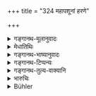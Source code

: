 +++
title = "324 महापशूनां हरणे"

+++

<details><summary>गङ्गानथ-मूलानुवादः</summary>

For the stealing of large animals, of weapons or medicines, the king shall determine the punishment, after considering the time and the purpose.—(324)
</details>

<details><summary>मेधातिथिः</summary>

**महापशवो** हस्त्यश्वादयः । तेषाम् **हरणे** कालकार्यापेक्षा दण्डप्रकॢप्तिः । 

- <u>ननु</u> च सर्वत्रैव कालाद्यपेक्षोक्ता । तथा च "कालदेशवयःशक्तीश् चिन्तयेद् दण्डकर्माणि" (य्ध् २.२७९) इति । 

<u>सत्यम्</u> । विज्ञाते दण्डस्वरूपे न्यूनाधिकभावो ऽनुबन्धाद्यपेक्षः । यथा वधविधौ ताडनमारणादिकल्पनापेक्ष्या । इहात्यन्तविलक्षणो दण्डः । तथा हि विंशतिपणो ऽपि खड्गः शत्रोर् उद्यतशस्त्रस्य संनिधौ यदि ह्रियते तेन कार्यातिशयेन तेन च कालेन मारणं दण्डः । अन्यदा द्विगुण एकादशगुणो वा । तथौषधम् अलभयत्वेन महाप्रयोजनं तदुपयोगवेलायां ह्रियते, लोल्यमानम् अपि क्वाथाद्यपेक्षं कालातिक्रमणेन महदातुरस्य दुःखं जनयतीति, तत्र महान् दण्डः । अन्यदा तु स्वल्प इति । न यत्रान्तराम् अन्तरेणेदृशं वैषम्यं लभ्यते । अन्यथा स एवैकः श्लोको दण्डविधौ पठितव्यः स्यात् । तस्माद् वक्तव्यम् इदम् । विग्रहकाले ऽश्वादीनां राज्यापेक्षो दण्डः । शस्त्राणां राजोपयोगिनां कदाचित् क्षमा कदाचिन् महान् दण्डः । गोमहीष्यादीनां तु प्रजासंबन्धिनां न राज्ञा क्षन्तव्य । कार्यं च यद् अश्वादिभिः कर्तव्यं तद् अप्य् अपेक्ष्यम्[^७४] । विग्रहो ऽ पि यदि पर्वतादौ भवति यत्र नातीवाश्वैः प्रयोजनं भवत्य् एव दण्डह्रासः[^७५] ।  
**कालम् आसाद्य** ज्ञात्वा निरूप्य **दण्डं** **कल्पयेत्** । स एवात्र प्रभवति,[^७६] न[^७७] शास्त्रम् ॥ ८.३२४ ॥
</details>

<details><summary>गङ्गानथ-भाष्यानुवादः</summary>

‘*Large animals*,’—the elephant, the horse and so forth. For stealing these the punishment is to be determined in accordance with ‘*the time and the purpose*.’

“In connection with all punishments, it has been declared that the time should be taken into consideration; *e.g*., it is said—‘In the inflicting of punishments, the king shall take into consideration, the time, place, age and capacity?”

True; in ordinary cases the nature of the punishment is already fixed, and the said circumstances are taken into consideration only for the purpose of determining the exact degree of that punishment; *e.g*., in cases where the penalty is put down as ‘immolation,’ whether it is to be actual *death* or only *beating*, could be determined by circumstances. In the case in question on the other hand, the nature of the punishment is peculiarly variable; *e.g*., even though the sword may be worth only twenty *paṇas*, yet if it is stolen at a time when an enemy with uplifted weapon is near at hand,—the punishment would be *death*; in view of the time and the extremely useful purpose that would have been served by the stolen sword; while under other circumstances, there would be only a fine, either double, or eleven times, the value of the sword. Similarly in the case of a medicine that is not easily available, and is extremely useful, being stolen at the very time at which it was going to be used,—or if, when easily available, it is stolen at the time when it has been just boiled, and if not taken at that very time, would cause great suffering to the patient,—the punishment in such cases would be most severe; in other cases, it would be small. There could be no such diversity unless there be some sort of difference in the cases. Otherwise it would suffice to put down only one verse as embodying the whole law of punishments. Hence the following statements have to be made—‘At the time of war, the penalty for stealing a horse and such animals would depend on the needs of the king;—in the case of weapons needed by the king, it would be forgiven in some oases, while in others the punishment meted out would he very severe;—in the case of cows and buffaloes belonging to the people, the theft should never be forgiven by the king;—in the ease of horses too, it would all depend upon the purpose served by them; *e.g*., if the war is being waged in a hilly country, the horse would not be of much use there; so that if it be stolen, the punishment should not he very severe. Thus our sole guide in this matter is the maxim *that the king shall determine the penalty after considering the time*.—(324)
</details>

<details><summary>गङ्गानथ-टिप्पन्यः</summary>

[*Cf*.
8.26.]

This verse is quoted in *Vivādaratnākara* (p. 319), which adds the
following notes—‘*Mahāpaśu*’ are the elephant and other large
animals,—‘*kālam*’, whether it was stolen at the time of war, or during
ordinary use and so forth,—‘*kāryam*’, smallness or largeness of the use
to which the stolen thing was being put,—‘*daṇḍam*’, heavier or lighter.
</details>

<details><summary>गङ्गानथ-तुल्य-वाक्यानि</summary>

**(verses 8.324-325)  
**

*Viṣṇu* (5.77-78).—‘He who has stolen a cow, or a horse, or a camel, or
an elephant, shall have one hand, or one foot cut off;—he who has stolen
a goat, or a sheep shall have one hand cut off.’

*Nārada* (Theft, 29).—‘On him who forcibly seizes large domestic
animals—the highest fine shall be inflicted; the middlemost amercement
on him who steals cattle of the middle size; and the smallest fine on
him who steals small cattle.’

Do. (Do., 33).—‘For stealing cows belonging to a Brāhmaṇa, for piercing
the nostrils of a barren cow, and for stealing a female slave, the thief
shall, in every case, lose half his feet.’

*Bṛhaspati* (22, 26).—‘One injuring or stealing cattle, clothes, food,
drinks, or household utensils shall be compelled to pay a fine of not
less than 200 *Paṇas*.’

*Yājñavalkya* (2.273).—‘Stealers of horses and elephants shall be
impaled.’

*Vyāsa* (Aparārka, p. 845).—‘The stealer of horses is killed by having
his hands, feet and loin cut off; the stealer of cattle has half of his
feet cut off by a sharp weapon.’

*Arthaśāstra* (p. 101).—‘For stealing large cattle, human beings,
fields, houses, gold, fine doth, and such things, the fine shall be not
less than 200 or more than 500 *Paṇas*, *i.e*., the middle amercement.’
</details>

<details><summary>भारुचिः</summary>

**महापशवो** हस्त्यश्वोष्ट्रादयः, दृष्टोपकारमहत्त्वात् । परिमाणतश् च महापशवो राज्ञस् तत्प्रकृतीनां चैते सामर्थाद् विशेषतो विज्ञेयाः शस्त्रग्रहणसाहचर्याच् च । तानि राजहितगोचन एव महान्ति गुणतः शस्त्राणि प्रायेण भवन्ति । तथा महच् छब्दो ऽत्राधिकारार्थ विज्ञेयः । एवम् **औषधम्** अपि व्याख्येयम् । एतेषां हरणे **कालम् आसाद्य** राजा विग्रहेतरलक्षणं देशविप्लवरूपं वा दुर्भिक्षसुभिक्षाख्यं वा, **कार्यं महापशूनाम्** अपहरणप्रयुजनं विज्ञाय, किं द्यूतादिप्रयोजन एषाम् अपहारः, अथ वैरानुबन्धेन, उत क्षुदवसन्नात्मकुटुम्बस्वतन्त्रस्य तत्स्थित्यर्थं धर्मायैव नासदुपयोगाय । **दण्डं राजा प्रकल्पयेद्** इति प्रकृतम् अनन्तरम् एव धान्यश्लोके वधम् अवधम् एकादशगुणमूल्यं वा दण्डं देशकालकार्यावस्थां विज्ञाय जातिगुणं वापहर्तुः । उक्तं चैतद् दण्डविधिश्लोके "अनुबन्धं परिज्ञाय" इत्य् एवम् आदिः ॥ ८.३२३ ॥
</details>

<details><summary>Bühler</summary>

324	For stealing large animals, weapons, or medicines, let the king fix a punishment, after considering the time and the purpose (for which they were destined).
</details>

